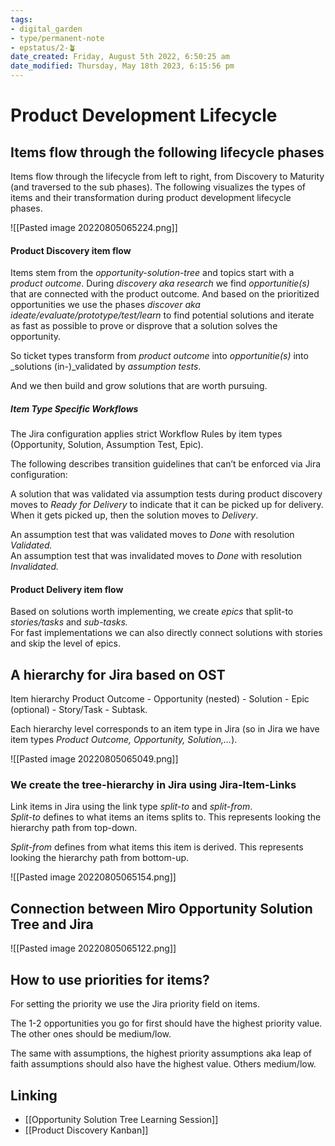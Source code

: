 ```yaml
---
tags: 
- digital_garden
- type/permanent-note
- epstatus/2-🪴
date_created: Friday, August 5th 2022, 6:50:25 am
date_modified: Thursday, May 18th 2023, 6:15:56 pm
---
```

# Product Development Lifecycle

## Items flow through the following lifecycle phases
Items flow through the lifecycle from left to right, from Discovery to Maturity (and traversed to the sub phases). The following visualizes the types of items and their transformation during product development lifecycle phases.

![[Pasted image 20220805065224.png]]

#### Product Discovery item flow
Items stem from the _opportunity-solution-tree_ and topics start with a _product outcome_. During _discovery aka research_ we find _opportunitie(s)_ that are connected with the product outcome. And based on the prioritized opportunities we use the phases _discover aka ideate/evaluate/prototype/test/learn_ to find potential solutions and iterate as fast as possible to prove or disprove that a solution solves the opportunity.

So ticket types transform from _product outcome_ into _opportunitie(s)_ into _solutions (in-)_validated by _assumption tests_.  

And we then build and grow solutions that are worth pursuing.

##### Item Type Specific Workflows

The Jira configuration applies strict Workflow Rules by item types (Opportunity, Solution, Assumption Test, Epic). 

The following describes transition guidelines that can’t be enforced via Jira configuration:

A solution that was validated via assumption tests during product discovery moves to _Ready for Delivery_ to indicate that it can be picked up for delivery. When it gets picked up, then the solution moves to _Delivery_.

An assumption test that was validated moves to _Done_ with resolution _Validated._  
An assumption test that was invalidated moves to _Done_ with resolution _Invalidated._

#### Product Delivery item flow
Based on solutions worth implementing, we create _epics_ that split-to _stories/tasks_ and _sub-tasks._  
For fast implementations we can also directly connect solutions with stories and skip the level of epics.

## A hierarchy for Jira based on OST
Item hierarchy Product Outcome - Opportunity (nested) - Solution - Epic (optional) - Story/Task - Subtask. 

Each hierarchy level corresponds to an item type in Jira (so in Jira we have item types _Product Outcome, Opportunity, Solution,…_).

![[Pasted image 20220805065049.png]]
### We create the tree-hierarchy in Jira using Jira-Item-Links
Link items in Jira using the link type _split-to_ and _split-from_.  
_Split-to_ defines to what items an items splits to. This represents looking the hierarchy path from top-down.

_Split-from_ defines from what items this item is derived. This represents looking the hierarchy path from bottom-up.

![[Pasted image 20220805065154.png]]


## Connection between Miro Opportunity Solution Tree and Jira

![[Pasted image 20220805065122.png]]


## How to use priorities for items?
For setting the priority we use the Jira priority field on items.

The 1-2 opportunities you go for first should have the highest priority value. The other ones should be medium/low.

The same with assumptions, the highest priority assumptions aka leap of faith assumptions should also have the highest value. Others medium/low.

## Linking
+ [[Opportunity Solution Tree Learning Session]]
+ [[Product Discovery Kanban]]
